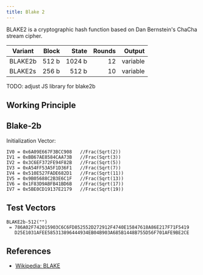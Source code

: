 ```yaml
---
title: Blake 2
---
```

BLAKE2 is a cryptographic hash function based on Dan Bernstein's ChaCha stream cipher.


| Variant  | Block  | State  | Rounds |   Output |
|----------|-------:|-------:|-------:|---------:|
| BLAKE2b  |  512 b | 1024 b |   12   | variable |
| BLAKE2s  |  256 b |  512 b |   10   | variable |




<!-- <div class="row" markdown>
<div class="col-md-auto pr-0" markdown>
BLAKE-2b (\" <input id="number-input" style="width: 5em;" oninput="calcHash(this)" placeholder="Input" value=""> \") =	
</div>
<div class="col pl-0" markdown>
<p><code id="hash_out">e3b0c44298fc1c149afbf4c8996fb92427ae41e4649b934ca495991b7852b855</code></p>	
</div>
</div>
 -->
TODO: adjust JS library for blake2b


## Working Principle




## Blake-2b

Initialization Vector:
```
IV0 = 0x6A09E667F3BCC908   //Frac(Sqrt(2))
IV1 = 0xBB67AE8584CAA73B   //Frac(Sqrt(3))
IV2 = 0x3C6EF372FE94F82B   //Frac(Sqrt(5))
IV3 = 0xA54FF53A5F1D36F1   //Frac(Sqrt(7))
IV4 = 0x510E527FADE682D1   //Frac(Sqrt(11))
IV5 = 0x9B05688C2B3E6C1F   //Frac(Sqrt(13))
IV6 = 0x1F83D9ABFB41BD6B   //Frac(Sqrt(17))
IV7 = 0x5BE0CD19137E2179   //Frac(Sqrt(19))
```



## Test Vectors
```
BLAKE2b-512("")
 = 786A02F742015903C6C6FD852552D272912F4740E15847618A86E217F71F5419
   D25E1031AFEE585313896444934EB04B903A685B1448B755D56F701AFE9BE2CE
```


## References
* [Wikipedia: BLAKE](https://en.wikipedia.org/wiki/BLAKE_(hash_function))


<script type="text/javascript" src="http://cdn.jsdelivr.net/gh/dcposch/blakejs/blake2b.js"></script>
<script type="text/javascript">
function calcHash( text ){
	document.getElementById('hash_out').textContent = blake.blake2bHex( text.value );
}
</script>

